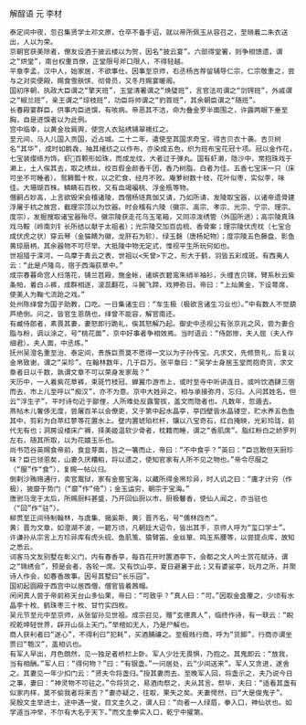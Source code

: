 解酲语 元 李材
    
    泰定间中夜，忽召集贤学士邓文原，仓卒不备手诏，就以帝所佩玉从容召之，至晓着二朱衣送出，人以为荣。
    京朝官获美除者，僚友设酒于披云楼以为贺，因名“披云宴”。六部得堂署，则争相馈遗，谓之“烘堂”，南台权重百僚，正堂限号斧口限人，不得轻越。
    平章李孟，汉中人，始家居，不欲事仕。因事至京师，右丞杨吉荐留辅导仁宗，仁宗敬重之，尝与之对奕便殿，赐食雪肤饼、彻骨员，又冬月赐宴暖阁。
    国初序朝，执政大臣谓之“擎天班”，玉堂清署谓之“焕璧班”，言官法司谓之“剑锷班”，外戚谓之“椒兰班”，亲王谓之“琼枝班”，功臣将帅谓之“豹首班”，其余朝臣谓之“随班”。
    长春殿宴群臣，供事内臣进馔，有咳病。帝恶其不洁，命为叠金罗半面围之，许露两眼下垂至胸，自是进馔者以为此例。
    宫中临幸，以黄金妆肩舆，使宫人衣贴绣铺翠襦扛之。
    至元间，马人儿国入贡国，近占城。二十二年，遣使至其国求奇宝，得吉贝衣十袭。吉贝树名“其华”，成时如鹅毳，抽其绪纺之以作布，亦染成五色，织为班布宝花冠十项。冠以金作花，七宝装缨络为饰。虾百颗形如珠，而成龙纹，大者过于弹丸。国有虾濑，隐沙中，常抱珠戏于濑上，土人俟其去，取之绣丝，绞百假金颜香千团，香乃树脂，白者为佳。五香七宝床一只（床可坐不可睡者）。鸳耨瓢十枚，以之贮食，经月不败。庵萝树数十枝，花叶似枣，实似李，味佳。大珊瑚百株。鳞睛石百枚，又有血竭褊桃、浮金瓶等物。
    僧嗣占妙高，上言欲毁宋会稽诸陵，西僧杨琏真伽又请，乃如所请，发陵取宝器，以诸帝遗骨建浮屠于杭之故宫，截理宗顶以为饮器。时会稽有六陵（徽宗、高宗、孝宗、光宗、宁宗、理宗、度宗），发掘搜取诸宝器殆尽。徽宗陵获走花乌玉笔箱，又同凉泼绣管（外国所进）；高宗陵真珠戏马鞍（岭南刘钅长所结以献于太祖者）；光宗陵交加百齿梳、香骨案；理宗陵伏虎枕（七宝合成伏虎之状）穿云琴（金猫睛为徽，龙肝石为轸）、绿玉磬（唐杨妃物）；度宗陵五色藤盘、影鱼黄琼扇柄，其余器物不可尽举。大抵陵中物无定式，惟视平生所玩何如也。
    世祖猎于滦河，一鸟摩于青云之表，世祖以<矢曾>下之，形大于鹤，羽皆五彩成斑。有西夷人云：“此是卢隆鸟，宿于西海荻草中。”
    成宗春暮命宫人扫落花，铺兰苕殿，施金帐，诸嫔衣碧鸾朱绡半袖衫，头缠吉贝锦，臂系秋云紫条帕，着白ふ裤，成群相逐，滚蕊翻花，斗腕飞蹄，戏狎弥日。帝曰：“上灿黄金，下设萼席，使美人为鞠弋流跄之戏。”
    处州陈绎曾为国子助教，口吃。一日集诸生曰：“车生极（极欲言诸生习业也）。”中有数人不觉葫芦绝倒。问之，皆官生恩荫也，绎曾不能容，解官南还。
    有臧侍郎者，素畏其妻，妻怒即行跪礼，俟其怒解乃起。御史中丞视公有张京兆之风，尝为妻合脂与粉，调以涂之，号“桃花面”，京中好事者争相效焉。当时语云：“侍郎惨，夫人屈（夫人作细君）。夫人面，中丞炼。”
    抚州吴澄名重至治、泰定间，贵族巨贾莫不愿得一文以为子孙传宝。凡求文，先修贽礼，后复以金帛致谢，谓之“采珍”。在翰林数年，几于巨万。张平章曰：“吴学士身居玉堂而抱奇货，求文章者日以千数，孰谓文章不可以荣身发家哉？”
    天历中，一人着紫花草裤，束斑竹枝冠、蝉翼巾游市上，或时至寺中听讲连日，或吟饮酒肆三宿而去，市上儿至呼以“痴汉”，亦不为意。京中大姓异之，相与承接弥月，忘归。人问其姓名，但云“浮生子”。平时诗句近于鄙俚，人所难处反露警拔，盖文而隐者也。凡数年，忽遁去。
    燕帖木儿奢侈无度，尝屠百羊以会僚吏，又于第中起水晶亭，亭四壁皆水晶镂空，贮水养五色鱼其中，剪彩为白苹红蓼等花置水上。壁内置琥珀栏杆，镶以八宝奇石，红白掩映，光彩玲珑，前代无有也；洞房设楼床广褥，择美姬温软少骨者，枕籍而睡，谓之“香肌席”。脂红粉白之娇罗列左右，随其所取，以为花嬉玉乐也。
    尚书范谷英赐食帝前，食韭芽面，旨之一箸而止，帝曰：“不中食乎？”英曰：“臣岂敢但天厨珍味？臣已领恩矣，山妻久厌糟粕，将以遗之，使知官家有人所不见之物也。”帝令尽服之（“服”作“食”），复赐一帖以归。
    倒剌沙贿赂通行，卖官鬻狱，家有金窖宝海，以藏所得金帛珍异，时人讥之曰：“庸才计穷（作极），披靡于势门（“靡”作“倚”）；金玉运穷，朝宗于宝海。”
    唐驸马宠于太后，所赐厨料甚盛，乃开回仙厨以市，厨极馨香，使仙人闻之，亦当驻也（“回”作“驻”）。
    柳贯至正间待制翰林，与虞集、揭奚斯、黄氵晋齐名，号“儒林四杰”。
    黄氵晋为文章，如澄湖不波，一碧万顷，凡朝廷大诏令，皆出其手，京师人呼为“玺口学士”。
    许谦孙从宗言上方珍异库有虎头砚、鱼肌笺、猿臂笛、金丝箪、鸣玉系腰等，以尝提点库，故知之悉云。
    词客马文友别墅在彰义门，内有春香亭，每百花开时置酒亭下，会都之文人吟士赏花赋诗，谓之“锦绣会”，预是会者，各轮一席。又有饮山亭，夏日避暑于此；又有婆娑亭，玩月之所，并聚诗人作会，如春香故事。因号其墅曰“长乐园”。
    国初起圆殿于西宫中以居西僧，僧官皆着茜帽。
    闲闲真人尝于帝前称天台山多仙果，帝曰：“可致乎？”真人曰：“可。”因取金盒覆之，少顷有水晶李十枚、鹤珠枣三十枚、甘竹实四枚。
    吴元节至元中至京师，从张留孙见世祖。成宗召见，赠“玄德真人”，临终作诗，有一联云：“睨视乾坤轻世界，辟开山岳上天门。”举棺如无人，乃是尸解也。
    商人获利者曰“遂心”，不得利曰“犯耗”，买酒脯禳之。至极贱行商，呼为“货脚”，行商亦谓坐贾曰“匏汉”，盖相讥也。
    有军人早出，月色朗然，见一独足者桥栏上卧。军人少壮无畏惧，乃抱之。其鬼即云：“放我，当有相酬。”军人曰：“得何物？”曰：“有银盏。”一问居处，云“少间送来”。军人又贪进，遂舍之。其妻见一年少扣门云：“贤夫令将盏归。”授其妻而去。至晚军人回，将盏示之，夫乃说今日之事，妻曰：“神灵物不可驻之。”令将货之，易酒肉祭之，夫从其言。祭毕，夫曰：“适看其盏有似家内样，莫不偷我者将来否？”妻亦疑之，往取，果失之矣。夫妻愕然，曰“大是俊鬼子”。
    吴殷文圭举进士，途中遇一叟，目文圭久之，谓人曰：“向者一人绿眉，拳入口，神仙状也。如学道当冲举，不尔有大名于天下。”而文圭拳实入口，乾宁中擢第。
